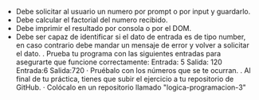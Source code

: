 - Debe solicitar al usuario un numero por prompt o por input y guardarlo.
- Debe calcular el factorial del numero recibido.
- Debe imprimir el resultado por consola o por el DOM.
- Debe ser capaz de identificar si el dato de entrada es de tipo number, en caso contrario debe mandar un
mensaje de error y volver a solicitar el dato.
. Prueba tu programa con las siguientes entradas para asegurarte que funcione correctamente:
Entrada: 5
Salida: 120
Entrada:6
Salida:720
· Pruébalo con los números que se te ocurran.
. Al final de tu práctica, tienes que subir el ejercicio a tu repositorio de GitHub.
· Colócalo en un repositorio llamado "logica-programacion-3"
